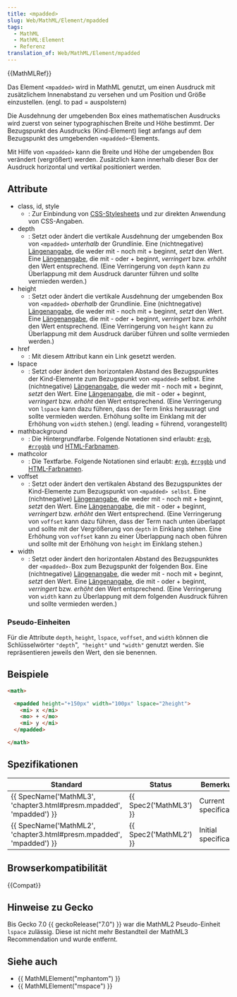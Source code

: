 ```yaml
---
title: <mpadded>
slug: Web/MathML/Element/mpadded
tags:
  - MathML
  - MathML:Element
  - Referenz
translation_of: Web/MathML/Element/mpadded
---
```

{{MathMLRef}}

Das Element `<mpadded>` wird in MathML genutzt, um einen Ausdruck mit zusätzlichem Innenabstand zu versehen und um Position und Größe einzustellen. (engl. to pad = auspolstern)

Die Ausdehnung der umgebenden Box eines mathematischen Ausdrucks wird zuerst von seiner typographischen Breite und Höhe bestimmt. Der Bezugspunkt des Ausdrucks (Kind-Element) liegt anfangs auf dem Bezugspunkt des umgebenden `<mpadded>`-Elements.

Mit Hilfe von `<mpadded>` kann die Breite und Höhe der umgebenden Box verändert (vergrößert) werden. Zusätzlich kann innerhalb dieser Box der Ausdruck horizontal und vertikal positioniert werden.

## Attribute

- class, id, style
  - : Zur Einbindung von [CSS-Stylesheets](/de/docs/Web/CSS) und zur direkten Anwendung von CSS-Angaben.
- depth
  - : Setzt oder ändert die vertikale Ausdehnung der umgebenden Box von `<mpadded>` _unterhalb_ der Grundlinie. Eine (nichtnegative) [Längenangabe](/de/docs/Web/MathML/Attribute/Werte), die weder mit - noch mit + beginnt, _setzt_ den Wert. Eine [Längenangabe](/de/docs/Web/MathML/Attribute/Werte), die mit - oder + beginnt, _verringert_ bzw. _erhöht_ den Wert entsprechend. (Eine Verringerung von `depth` kann zu Überlappung mit dem Ausdruck darunter führen und sollte vermieden werden.)
- height
  - : Setzt oder ändert die vertikale Ausdehnung der umgebenden Box von `<mpadded>` _oberhalb_ der Grundlinie. Eine (nichtnegative) [Längenangabe](/de/docs/Web/MathML/Attribute/Werte), die weder mit - noch mit + beginnt, _setzt_ den Wert. Eine [Längenangabe](/de/docs/Web/MathML/Attribute/Werte), die mit - oder + beginnt, _verringert_ bzw. _erhöht_ den Wert entsprechend. (Eine Verringerung von `height` kann zu Überlappung mit dem Ausdruck darüber führen und sollte vermieden werden.)
- href
  - : Mit diesem Attribut kann ein Link gesetzt werden.
- lspace
  - : Setzt oder ändert den horizontalen Abstand des Bezugspunktes der Kind-Elemente zum Bezugspunkt von `<mpadded>` selbst. Eine (nichtnegative) [Längenangabe](/de/docs/Web/MathML/Attribute/Werte), die weder mit - noch mit + beginnt, _setzt_ den Wert. Eine [Längenangabe](/de/docs/Web/MathML/Attribute/Werte), die mit - oder + beginnt, _verringert_ bzw. _erhöht_ den Wert entsprechend. (Eine Verringerung von `lspace` kann dazu führen, dass der Term links herausragt und sollte vermieden werden. Erhöhung sollte im Einklang mit der Erhöhung von `width` stehen.) (engl. leading = führend, vorangestellt)
- mathbackground
  - : Die Hintergrundfarbe. Folgende Notationen sind erlaubt: [`#rgb`](https://developer.mozilla.org/de/docs/Web/CSS/Farben#rgb%28%29), [`#rrggbb`](https://developer.mozilla.org/de/docs/Web/CSS/Farben#rgb%28%29) und [HTML-Farbnamen](/de/docs/Web/CSS/Farben#Werte).
- mathcolor
  - : Die Textfarbe. Folgende Notationen sind erlaubt: [`#rgb`](https://developer.mozilla.org/de/docs/Web/CSS/Farben#rgb%28%29), [`#rrggbb`](https://developer.mozilla.org/de/docs/Web/CSS/Farben#rgb%28%29) und [HTML-Farbnamen](/de/docs/Web/CSS/Farben#Werte).
- voffset
  - : Setzt oder ändert den vertikalen Abstand des Bezugspunktes der Kind-Elemente zum Bezugspunkt von `<mpadded> selbst`. Eine (nichtnegative) [Längenangabe](/de/docs/Web/MathML/Attribute/Werte), die weder mit - noch mit + beginnt, _setzt_ den Wert. Eine [Längenangabe](/de/docs/Web/MathML/Attribute/Werte), die mit - oder + beginnt, _verringert_ bzw. _erhöht_ den Wert entsprechend. (Eine Verringerung von `voffset` kann dazu führen, dass der Term nach unten überlappt und sollte mit der Vergrößerung von `depth` in Einklang stehen. Eine Erhöhung von `voffset` kann zu einer Überlappung nach oben führen und sollte mit der Erhöhung von `height` im Einklang stehen.)
- width
  - : Setzt oder ändert den horizontalen Abstand des Bezugspunktes der `<mpadded>-`Box zum Bezugspunkt der folgenden Box. Eine (nichtnegative) [Längenangabe](/de/docs/Web/MathML/Attribute/Werte), die weder mit - noch mit + beginnt, _setzt_ den Wert. Eine [Längenangabe](/de/docs/Web/MathML/Attribute/Werte), die mit - oder + beginnt, _verringert_ bzw. _erhöht_ den Wert entsprechend. (Eine Verringerung von `width` kann zu Überlappung mit dem folgenden Ausdruck führen und sollte vermieden werden.)

### Pseudo-Einheiten

Für die Attribute `depth`, `height`, `lspace`, `voffset`, and `width` können die Schlüsselwörter `"depth`",` "height"` und `"width"` genutzt werden. Sie repräsentieren jeweils den Wert, den sie benennen.

## Beispiele

```html
<math>

  <mpadded height="+150px" width="100px" lspace="2height">
    <mi> x </mi>
    <mo> + </mo>
    <mi> y </mi>
  </mpadded>

</math>
```

## Spezifikationen

| Standard                                                                                 | Status                       | Bemerkung             |
| ---------------------------------------------------------------------------------------- | ---------------------------- | --------------------- |
| {{ SpecName('MathML3', 'chapter3.html#presm.mpadded', 'mpadded') }} | {{ Spec2('MathML3') }} | Current specification |
| {{ SpecName('MathML2', 'chapter3.html#presm.mpadded', 'mpadded') }} | {{ Spec2('MathML2') }} | Initial specification |

## Browserkompatibilität

{{Compat}}

## Hinweise zu Gecko

Bis Gecko 7.0 {{ geckoRelease("7.0") }} war die MathML2 Pseudo-Einheit `lspace` zulässig. Diese ist nicht mehr Bestandteil der MathML3 Recommendation und wurde entfernt.

## Siehe auch

- {{ MathMLElement("mphantom") }}
- {{ MathMLElement("mspace") }}
